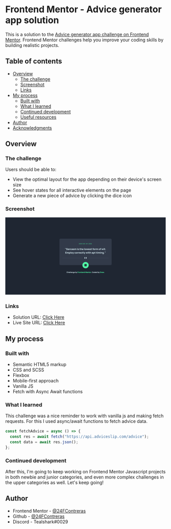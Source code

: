# Frontend Mentor - Advice generator app solution

This is a solution to the [Advice generator app challenge on Frontend Mentor](https://www.frontendmentor.io/challenges/advice-generator-app-QdUG-13db). Frontend Mentor challenges help you improve your coding skills by building realistic projects.

## Table of contents

- [Overview](#overview)
  - [The challenge](#the-challenge)
  - [Screenshot](#screenshot)
  - [Links](#links)
- [My process](#my-process)
  - [Built with](#built-with)
  - [What I learned](#what-i-learned)
  - [Continued development](#continued-development)
  - [Useful resources](#useful-resources)
- [Author](#author)
- [Acknowledgments](#acknowledgments)


## Overview

### The challenge

Users should be able to:

- View the optimal layout for the app depending on their device's screen size
- See hover states for all interactive elements on the page
- Generate a new piece of advice by clicking the dice icon

### Screenshot

![](assets/img/screenshot.png)


### Links

- Solution URL: [Click Here](https://github.com/24FContreras/FM-adviceGeneratorApp)
- Live Site URL: [Click Here](https://24fcontreras.github.io/FM-adviceGeneratorApp/)

## My process

### Built with

- Semantic HTML5 markup
- CSS and SCSS
- Flexbox
- Mobile-first approach
- Vanilla JS
- Fetch with Async Await functions


### What I learned

This challenge was a nice reminder to work with vanilla js and making fetch requests. For this I used async/await functions to fetch advice data.

```js
const fetchAdvice = async () => {
  const res = await fetch("https://api.adviceslip.com/advice");
  const data = await res.json();
};
```

### Continued development

After this, I'm going to keep working on Frontend Mentor Javascript projects in both newbie and junior categories, and even more complex challenges in the upper categories as well. Let's keep going!

## Author

- Frontend Mentor - [@24FContreras](https://www.frontendmentor.io/profile/24FContreras)
- Github - [@24FContreras](https://github.com/24FContreras)
- Discord - Tealshark#0029